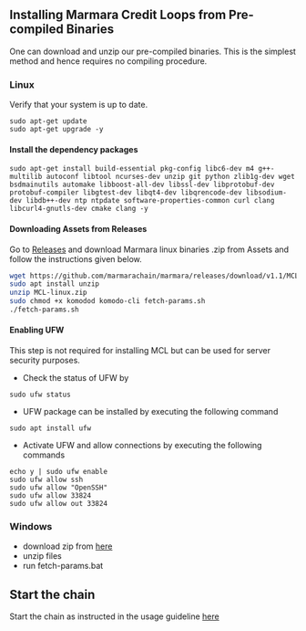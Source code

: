 ## Installing Marmara Credit Loops from Pre-compiled Binaries

One can download and unzip our pre-compiled binaries. This is the simplest method and hence requires no compiling procedure.

### Linux 

Verify that your system is up to date.

```	
sudo apt-get update
sudo apt-get upgrade -y
```

#### Install the dependency packages

```	
sudo apt-get install build-essential pkg-config libc6-dev m4 g++-multilib autoconf libtool ncurses-dev unzip git python zlib1g-dev wget bsdmainutils automake libboost-all-dev libssl-dev libprotobuf-dev protobuf-compiler libgtest-dev libqt4-dev libqrencode-dev libsodium-dev libdb++-dev ntp ntpdate software-properties-common curl clang libcurl4-gnutls-dev cmake clang -y
```
#### Downloading Assets from Releases
Go to [Releases](https://github.com/marmarachain/marmara/releases) and download Marmara linux binaries .zip from Assets and follow the instructions given below.

```sh
wget https://github.com/marmarachain/marmara/releases/download/v1.1/MCL-linux.zip
sudo apt install unzip
unzip MCL-linux.zip
sudo chmod +x komodod komodo-cli fetch-params.sh
./fetch-params.sh
```
#### Enabling UFW
This step is not required for installing MCL but can be used for server security purposes.

- Check the status of UFW by
```
sudo ufw status
```
- UFW package can be installed by executing the following command
```	
sudo apt install ufw
```
- Activate UFW and allow connections by executing the following commands
```
echo y | sudo ufw enable
sudo ufw allow ssh
sudo ufw allow "OpenSSH"
sudo ufw allow 33824
sudo ufw allow out 33824
```
### Windows

- download zip from [here](https://github.com/marmarachain/marmara/releases/download/v1.1/MCL-win.zip)
- unzip files
- run fetch-params.bat

## Start the chain
Start the chain as instructed in the usage guideline [here](https://github.com/marmarachain/marmara/wiki/Getting-Started-with-Marmara)

